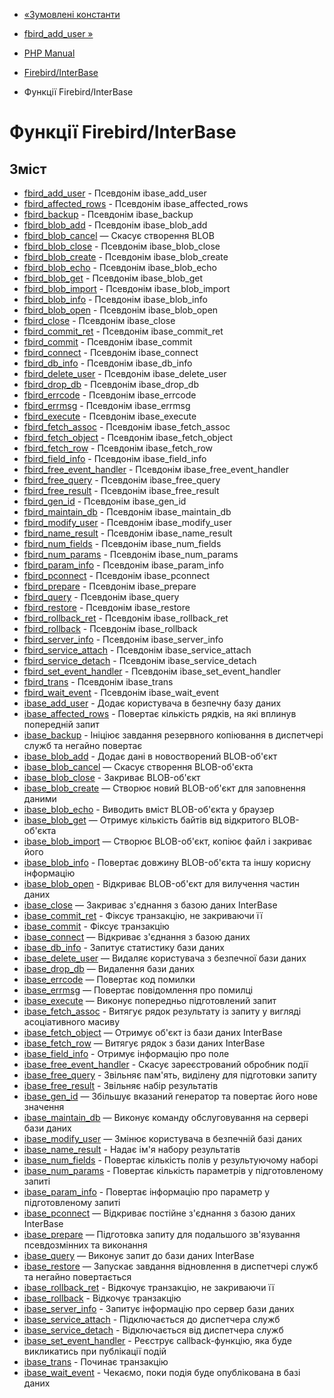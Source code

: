 - [«Зумовлені константи](ibase.constants.md)
- [fbird_add_user »](function.fbird-add-user.md)

- [PHP Manual](index.md)
- [Firebird/InterBase](book.ibase.md)
- Функції Firebird/InterBase

# Функції Firebird/InterBase

## Зміст

- [fbird_add_user](function.fbird-add-user.md) - Псевдонім
ibase_add_user
- [fbird_affected_rows](function.fbird-affected-rows.md) - Псевдонім
ibase_affected_rows
- [fbird_backup](function.fbird-backup.md) - Псевдонім ibase_backup
- [fbird_blob_add](function.fbird-blob-add.md) - Псевдонім
ibase_blob_add
- [fbird_blob_cancel](function.fbird-blob-cancel.md) — Скасує
створення BLOB
- [fbird_blob_close](function.fbird-blob-close.md) - Псевдонім
ibase_blob_close
- [fbird_blob_create](function.fbird-blob-create.md) - Псевдонім
ibase_blob_create
- [fbird_blob_echo](function.fbird-blob-echo.md) - Псевдонім
ibase_blob_echo
- [fbird_blob_get](function.fbird-blob-get.md) - Псевдонім
ibase_blob_get
- [fbird_blob_import](function.fbird-blob-import.md) - Псевдонім
ibase_blob_import
- [fbird_blob_info](function.fbird-blob-info.md) - Псевдонім
ibase_blob_info
- [fbird_blob_open](function.fbird-blob-open.md) - Псевдонім
ibase_blob_open
- [fbird_close](function.fbird-close.md) - Псевдонім ibase_close
- [fbird_commit_ret](function.fbird-commit-ret.md) - Псевдонім
ibase_commit_ret
- [fbird_commit](function.fbird-commit.md) - Псевдонім ibase_commit
- [fbird_connect](function.fbird-connect.md) - Псевдонім
ibase_connect
- [fbird_db_info](function.fbird-db-info.md) - Псевдонім
ibase_db_info
- [fbird_delete_user](function.fbird-delete-user.md) - Псевдонім
ibase_delete_user
- [fbird_drop_db](function.fbird-drop-db.md) - Псевдонім
ibase_drop_db
- [fbird_errcode](function.fbird-errcode.md) - Псевдонім
ibase_errcode
- [fbird_errmsg](function.fbird-errmsg.md) - Псевдонім ibase_errmsg
- [fbird_execute](function.fbird-execute.md) - Псевдонім
ibase_execute
- [fbird_fetch_assoc](function.fbird-fetch-assoc.md) - Псевдонім
ibase_fetch_assoc
- [fbird_fetch_object](function.fbird-fetch-object.md) - Псевдонім
ibase_fetch_object
- [fbird_fetch_row](function.fbird-fetch-row.md) - Псевдонім
ibase_fetch_row
- [fbird_field_info](function.fbird-field-info.md) - Псевдонім
ibase_field_info
- [fbird_free_event_handler](function.fbird-free-event-handler.md) -
Псевдонім ibase_free_event_handler
- [fbird_free_query](function.fbird-free-query.md) - Псевдонім
ibase_free_query
- [fbird_free_result](function.fbird-free-result.md) - Псевдонім
ibase_free_result
- [fbird_gen_id](function.fbird-gen-id.md) - Псевдонім ibase_gen_id
- [fbird_maintain_db](function.fbird-maintain-db.md) - Псевдонім
ibase_maintain_db
- [fbird_modify_user](function.fbird-modify-user.md) - Псевдонім
ibase_modify_user
- [fbird_name_result](function.fbird-name-result.md) - Псевдонім
ibase_name_result
- [fbird_num_fields](function.fbird-num-fields.md) - Псевдонім
ibase_num_fields
- [fbird_num_params](function.fbird-num-params.md) - Псевдонім
ibase_num_params
- [fbird_param_info](function.fbird-param-info.md) - Псевдонім
ibase_param_info
- [fbird_pconnect](function.fbird-pconnect.md) - Псевдонім
ibase_pconnect
- [fbird_prepare](function.fbird-prepare.md) - Псевдонім
ibase_prepare
- [fbird_query](function.fbird-query.md) - Псевдонім ibase_query
- [fbird_restore](function.fbird-restore.md) - Псевдонім
ibase_restore
- [fbird_rollback_ret](function.fbird-rollback-ret.md) - Псевдонім
ibase_rollback_ret
- [fbird_rollback](function.fbird-rollback.md) - Псевдонім
ibase_rollback
- [fbird_server_info](function.fbird-server-info.md) - Псевдонім
ibase_server_info
- [fbird_service_attach](function.fbird-service-attach.md) -
Псевдонім ibase_service_attach
- [fbird_service_detach](function.fbird-service-detach.md) -
Псевдонім ibase_service_detach
- [fbird_set_event_handler](function.fbird-set-event-handler.md) -
Псевдонім ibase_set_event_handler
- [fbird_trans](function.fbird-trans.md) - Псевдонім ibase_trans
- [fbird_wait_event](function.fbird-wait-event.md) - Псевдонім
ibase_wait_event
- [ibase_add_user](function.ibase-add-user.md) - Додає
користувача в безпечну базу даних
- [ibase_affected_rows](function.ibase-affected-rows.md) -
Повертає кількість рядків, на які вплинув попередній запит
- [ibase_backup](function.ibase-backup.md) - Ініціює завдання
резервного копіювання в диспетчері служб та негайно повертає
- [ibase_blob_add](function.ibase-blob-add.md) - Додає дані в
новостворений BLOB-об'єкт
- [ibase_blob_cancel](function.ibase-blob-cancel.md) — Скасує
створення BLOB-об'єкта
- [ibase_blob_close](function.ibase-blob-close.md) - Закриває
BLOB-об'єкт
- [ibase_blob_create](function.ibase-blob-create.md) — Створює новий
BLOB-об'єкт для заповнення даними
- [ibase_blob_echo](function.ibase-blob-echo.md) - Виводить
вміст BLOB-об'єкта у браузер
- [ibase_blob_get](function.ibase-blob-get.md) — Отримує кількість
байтів від відкритого BLOB-об'єкта
- [ibase_blob_import](function.ibase-blob-import.md) — Створює
BLOB-об'єкт, копіює файл і закриває його
- [ibase_blob_info](function.ibase-blob-info.md) - Повертає довжину
BLOB-об'єкта та іншу корисну інформацію
- [ibase_blob_open](function.ibase-blob-open.md) - Відкриває
BLOB-об'єкт для вилучення частин даних
- [ibase_close](function.ibase-close.md) — Закриває з'єднання з
базою даних InterBase
- [ibase_commit_ret](function.ibase-commit-ret.md) - Фіксує
транзакцію, не закриваючи її
- [ibase_commit](function.ibase-commit.md) - Фіксує транзакцію
- [ibase_connect](function.ibase-connect.md) — Відкриває з'єднання
з базою даних
- [ibase_db_info](function.ibase-db-info.md) - Запитує
статистику бази даних
- [ibase_delete_user](function.ibase-delete-user.md) — Видаляє
користувача з безпечної бази даних
- [ibase_drop_db](function.ibase-drop-db.md) — Видалення бази даних
- [ibase_errcode](function.ibase-errcode.md) — Повертає код помилки
- [ibase_errmsg](function.ibase-errmsg.md) — Повертає повідомлення про
помилці
- [ibase_execute](function.ibase-execute.md) — Виконує
попередньо підготовлений запит
- [ibase_fetch_assoc](function.ibase-fetch-assoc.md) - Витягує
рядок результату із запиту у вигляді асоціативного масиву
- [ibase_fetch_object](function.ibase-fetch-object.md) — Отримує
об'єкт із бази даних InterBase
- [ibase_fetch_row](function.ibase-fetch-row.md) — Витягує рядок
з бази даних InterBase
- [ibase_field_info](function.ibase-field-info.md) - Отримує
інформацію про поле
- [ibase_free_event_handler](function.ibase-free-event-handler.md) -
Скасує зареєстрований обробник події
- [ibase_free_query](function.ibase-free-query.md) - Звільняє
пам'ять, виділену для підготовки запиту
- [ibase_free_result](function.ibase-free-result.md) - Звільняє
набір результатів
- [ibase_gen_id](function.ibase-gen-id.md) — Збільшує вказаний
генератор та повертає його нове значення
- [ibase_maintain_db](function.ibase-maintain-db.md) — Виконує
команду обслуговування на сервері бази даних
- [ibase_modify_user](function.ibase-modify-user.md) — Змінює
користувача в безпечній базі даних
- [ibase_name_result](function.ibase-name-result.md) - Надає
ім'я набору результатів
- [ibase_num_fields](function.ibase-num-fields.md) - Повертає
кількість полів у результуючому наборі
- [ibase_num_params](function.ibase-num-params.md) - Повертає
кількість параметрів у підготовленому запиті
- [ibase_param_info](function.ibase-param-info.md) - Повертає
інформацію про параметр у підготовленому запиті
- [ibase_pconnect](function.ibase-pconnect.md) — Відкриває
постійне з'єднання з базою даних InterBase
- [ibase_prepare](function.ibase-prepare.md) — Підготовка запиту
для подальшого зв'язування псевдозмінних та виконання
- [ibase_query](function.ibase-query.md) — Виконує запит до бази
даних InterBase
- [ibase_restore](function.ibase-restore.md) — Запускає завдання
відновлення в диспетчері служб та негайно повертається
- [ibase_rollback_ret](function.ibase-rollback-ret.md) - Відкочує
транзакцію, не закриваючи її
- [ibase_rollback](function.ibase-rollback.md) - Відкочує
транзакцію
- [ibase_server_info](function.ibase-server-info.md) - Запитує
інформацію про сервер бази даних
- [ibase_service_attach](function.ibase-service-attach.md) -
Підключається до диспетчера служб
- [ibase_service_detach](function.ibase-service-detach.md) -
Відключається від диспетчера служб
- [ibase_set_event_handler](function.ibase-set-event-handler.md) -
Реєструє callback-функцію, яка буде викликатись при
публікації подій
- [ibase_trans](function.ibase-trans.md) - Починає транзакцію
- [ibase_wait_event](function.ibase-wait-event.md) - Чекаємо, поки
подія буде опублікована в базі даних
